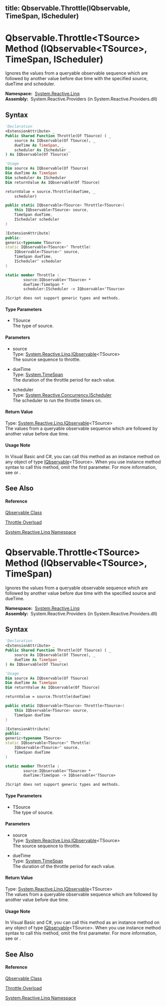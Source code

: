 title: Qbservable.Throttle<TSource>(IQbservable<TSource>, TimeSpan, IScheduler)
---
# Qbservable.Throttle\<TSource\> Method (IQbservable\<TSource\>, TimeSpan, IScheduler)

Ignores the values from a queryable observable sequence which are followed by another value before due time with the specified source, dueTime and scheduler.

**Namespace:**  [System.Reactive.Linq](System.Reactive.Linq/System.Reactive.Linq)  
**Assembly:**  System.Reactive.Providers (in System.Reactive.Providers.dll)

## Syntax

```vb
'Declaration
<ExtensionAttribute> _
Public Shared Function Throttle(Of TSource) ( _
    source As IQbservable(Of TSource), _
    dueTime As TimeSpan, _
    scheduler As IScheduler _
) As IQbservable(Of TSource)
```

```vb
'Usage
Dim source As IQbservable(Of TSource)
Dim dueTime As TimeSpan
Dim scheduler As IScheduler
Dim returnValue As IQbservable(Of TSource)

returnValue = source.Throttle(dueTime, _
    scheduler)
```

```csharp
public static IQbservable<TSource> Throttle<TSource>(
    this IQbservable<TSource> source,
    TimeSpan dueTime,
    IScheduler scheduler
)
```

```c++
[ExtensionAttribute]
public:
generic<typename TSource>
static IQbservable<TSource>^ Throttle(
    IQbservable<TSource>^ source, 
    TimeSpan dueTime, 
    IScheduler^ scheduler
)
```

```fsharp
static member Throttle : 
        source:IQbservable<'TSource> * 
        dueTime:TimeSpan * 
        scheduler:IScheduler -> IQbservable<'TSource> 
```

```jscript
JScript does not support generic types and methods.
```

#### Type Parameters

- TSource  
  The type of source.

#### Parameters

- source  
  Type: [System.Reactive.Linq.IQbservable](IQbservable/IQbservable(TSource))\<TSource\>  
  The source sequence to throttle.

- dueTime  
  Type: [System.TimeSpan](https://msdn.microsoft.com/en-us/library/269ew577)  
  The duration of the throttle period for each value.

- scheduler  
  Type: [System.Reactive.Concurrency.IScheduler](IScheduler/IScheduler)  
  The scheduler to run the throttle timers on.

#### Return Value

Type: [System.Reactive.Linq.IQbservable](IQbservable/IQbservable(TSource))\<TSource\>  
The values from a queryable observable sequence which are followed by another value before due time.

#### Usage Note

In Visual Basic and C\#, you can call this method as an instance method on any object of type [IQbservable](IQbservable/IQbservable(TSource))\<TSource\>. When you use instance method syntax to call this method, omit the first parameter. For more information, see [](https://msdn.microsoft.com/en-us/library/Bb384936) or [](https://msdn.microsoft.com/en-us/library/Bb383977).

## See Also

#### Reference

[Qbservable Class](Qbservable/Qbservable)

[Throttle Overload](Throttle/Qbservable.Throttle)

[System.Reactive.Linq Namespace](System.Reactive.Linq/System.Reactive.Linq)

# Qbservable.Throttle\<TSource\> Method (IQbservable\<TSource\>, TimeSpan)

Ignores the values from a queryable observable sequence which are followed by another value before due time with the specified source and dueTime.

**Namespace:**  [System.Reactive.Linq](System.Reactive.Linq/System.Reactive.Linq)  
**Assembly:**  System.Reactive.Providers (in System.Reactive.Providers.dll)

## Syntax

```vb
'Declaration
<ExtensionAttribute> _
Public Shared Function Throttle(Of TSource) ( _
    source As IQbservable(Of TSource), _
    dueTime As TimeSpan _
) As IQbservable(Of TSource)
```

```vb
'Usage
Dim source As IQbservable(Of TSource)
Dim dueTime As TimeSpan
Dim returnValue As IQbservable(Of TSource)

returnValue = source.Throttle(dueTime)
```

```csharp
public static IQbservable<TSource> Throttle<TSource>(
    this IQbservable<TSource> source,
    TimeSpan dueTime
)
```

```c++
[ExtensionAttribute]
public:
generic<typename TSource>
static IQbservable<TSource>^ Throttle(
    IQbservable<TSource>^ source, 
    TimeSpan dueTime
)
```

```fsharp
static member Throttle : 
        source:IQbservable<'TSource> * 
        dueTime:TimeSpan -> IQbservable<'TSource> 
```

```jscript
JScript does not support generic types and methods.
```

#### Type Parameters

- TSource  
  The type of source.

#### Parameters

- source  
  Type: [System.Reactive.Linq.IQbservable](IQbservable/IQbservable(TSource))\<TSource\>  
  The source sequence to throttle.

- dueTime  
  Type: [System.TimeSpan](https://msdn.microsoft.com/en-us/library/269ew577)  
  The duration of the throttle period for each value.

#### Return Value

Type: [System.Reactive.Linq.IQbservable](IQbservable/IQbservable(TSource))\<TSource\>  
The values from a queryable observable sequence which are followed by another value before due time.

#### Usage Note

In Visual Basic and C\#, you can call this method as an instance method on any object of type [IQbservable](IQbservable/IQbservable(TSource))\<TSource\>. When you use instance method syntax to call this method, omit the first parameter. For more information, see [](https://msdn.microsoft.com/en-us/library/Bb384936) or [](https://msdn.microsoft.com/en-us/library/Bb383977).

## See Also

#### Reference

[Qbservable Class](Qbservable/Qbservable)

[Throttle Overload](Throttle/Qbservable.Throttle)

[System.Reactive.Linq Namespace](System.Reactive.Linq/System.Reactive.Linq)
